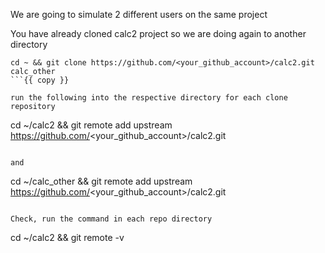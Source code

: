 We are going to simulate 2 different users on the same project

You have already cloned calc2 project so we are doing again to another directory
```
cd ~ && git clone https://github.com/<your_github_account>/calc2.git calc_other
```{{ copy }}

run the following into the respective directory for each clone repository
```
cd ~/calc2 && git remote add upstream https://github.com/<your_github_account>/calc2.git
```{{ copy }}

and
```
cd ~/calc_other && git remote add upstream https://github.com/<your_github_account>/calc2.git
```{{ copy }}

Check, run the command in each repo directory
```
cd ~/calc2 && git remote -v
```{{ execute T1 }}




